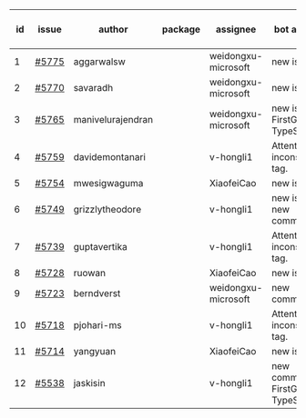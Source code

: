 | id | issue | author | package | assignee | bot advice | created date of issue | target release date | date from target |
| ------ | ------ | ------ | ------ | ------ | ------ | ------ | ------ | :-----: |
| 1 | [#5775](https://github.com/Azure/sdk-release-request/issues/5775) | aggarwalsw |  | weidongxu-microsoft | new issue. | 12-11 | 12-26 |  |
| 2 | [#5770](https://github.com/Azure/sdk-release-request/issues/5770) | savaradh |  | weidongxu-microsoft | new issue. | 12-09 | 12-27 |  |
| 3 | [#5765](https://github.com/Azure/sdk-release-request/issues/5765) | manivelurajendran |  | weidongxu-microsoft | new issue. FirstGA. TypeSpec. | 12-05 | 12-26 |  |
| 4 | [#5759](https://github.com/Azure/sdk-release-request/issues/5759) | davidemontanari |  | v-hongli1 | Attention to inconsistent tag. | 12-02 | 12-27 |  |
| 5 | [#5754](https://github.com/Azure/sdk-release-request/issues/5754) | mwesigwaguma |  | XiaofeiCao | new issue. | 12-02 | 12-27 |  |
| 6 | [#5749](https://github.com/Azure/sdk-release-request/issues/5749) | grizzlytheodore |  | v-hongli1 | new issue. new comment. | 11-25 | 12-27 |  |
| 7 | [#5739](https://github.com/Azure/sdk-release-request/issues/5739) | guptavertika |  | v-hongli1 | Attention to inconsistent tag. | 11-20 | 12-26 |  |
| 8 | [#5728](https://github.com/Azure/sdk-release-request/issues/5728) | ruowan |  | XiaofeiCao | new issue. | 11-15 | 12-26 |  |
| 9 | [#5723](https://github.com/Azure/sdk-release-request/issues/5723) | berndverst |  | weidongxu-microsoft | new comment. | 11-15 | 12-27 |  |
| 10 | [#5718](https://github.com/Azure/sdk-release-request/issues/5718) | pjohari-ms |  | v-hongli1 | Attention to inconsistent tag. | 11-13 | 12-27 |  |
| 11 | [#5714](https://github.com/Azure/sdk-release-request/issues/5714) | yangyuan |  | XiaofeiCao | new issue. | 11-11 | 12-27 |  |
| 12 | [#5538](https://github.com/Azure/sdk-release-request/issues/5538) | jaskisin |  | v-hongli1 | new comment. FirstGA. TypeSpec. | 09-27 | 01-24 |  |
